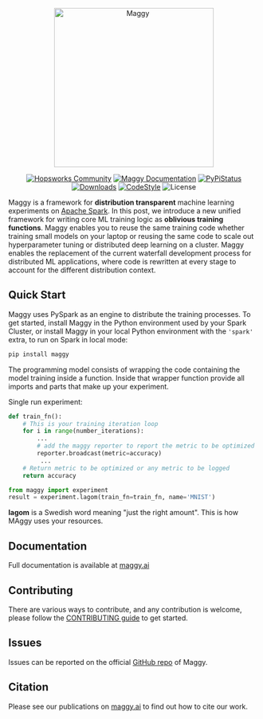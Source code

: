 <p align="center">
  <a href="https://github.com/logicalclocks/maggy">
    <img src="https://raw.githubusercontent.com/moritzmeister/maggy/mkdocs/docs/assets/images/maggy.png" width="320" alt="Maggy">
  </a>
</p>

<p align="center">
  <a href="https://community.hopsworks.ai"><img
    src="https://img.shields.io/discourse/users?label=Hopsworks%20Community&server=https%3A%2F%2Fcommunity.hopsworks.ai"
    alt="Hopsworks Community"
  /></a>
    <a href="https://.ai"><img
    src="https://img.shields.io/badge/docs-MAGGY-orange"
    alt="Maggy Documentation"
  /></a>
  <a href="https://pypi.org/project/maggy/"><img
    src="https://img.shields.io/pypi/v/maggy?color=blue"
    alt="PyPiStatus"
  /></a>
  <a href="https://pepy.tech/project/maggy/month"><img
    src="https://pepy.tech/badge/maggy/month"
    alt="Downloads"
  /></a>
  <a href="https://github.com/psf/black"><img
    src="https://img.shields.io/badge/code%20style-black-000000.svg"
    alt="CodeStyle"
  /></a>
  <a><img
    src="https://img.shields.io/pypi/l/maggy?color=green"
    alt="License"
  /></a>
</p>

Maggy is a framework for **distribution transparent** machine learning experiments on [Apache Spark](https://spark.apache.org/).
In this post, we introduce a new unified framework for writing core ML training logic as **oblivious training functions**.
Maggy enables you to reuse the same training code whether training small models on your laptop or reusing the same code to scale out hyperparameter tuning or distributed deep learning on a cluster.
Maggy enables the replacement of the current waterfall development process for distributed ML applications, where code is rewritten at every stage to account for the different distribution context.


## Quick Start

Maggy uses PySpark as an engine to distribute the training processes. To get started, install Maggy in the Python environment used by your Spark Cluster, or install Maggy in your local Python environment with the `'spark'` extra, to run on Spark in local mode:

```python
pip install maggy
```

The programming model consists of wrapping the code containing the model training
inside a function. Inside that wrapper function provide all imports and
parts that make up your experiment.

Single run experiment:

```python
def train_fn():
    # This is your training iteration loop
    for i in range(number_iterations):
        ...
        # add the maggy reporter to report the metric to be optimized
        reporter.broadcast(metric=accuracy)
         ...
    # Return metric to be optimized or any metric to be logged
    return accuracy

from maggy import experiment
result = experiment.lagom(train_fn=train_fn, name='MNIST')
```

**lagom** is a Swedish word meaning "just the right amount". This is how MAggy
uses your resources.


## Documentation

Full documentation is available at [maggy.ai](https://maggy.ai/)

## Contributing

There are various ways to contribute, and any contribution is welcome, please follow the
[CONTRIBUTING guide](https://maggy.ai/CONTRIBUTING) to get started.

## Issues

Issues can be reported on the official [GitHub repo](https://github.com/logicalclocks/maggy/issues) of Maggy.

## Citation

Please see our publications on [maggy.ai](https://maggy.ai/publications) to find out how to cite our work.
